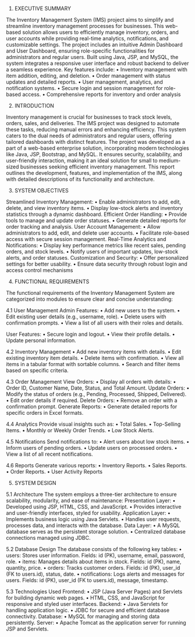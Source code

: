1. EXECUTIVE SUMMARY
   
The Inventory Management System (IMS) project aims to simplify and streamline inventory management 
processes for businesses. This web-based solution allows users to efficiently manage inventory, orders, and user 
accounts while providing real-time analytics, notifications, and customizable settings. The project includes an 
intuitive Admin Dashboard and User Dashboard, ensuring role-specific functionalities for administrators and 
regular users. Built using Java, JSP, and MySQL, the system integrates a responsive user interface and robust 
backend to deliver a seamless experience.
Key features include:
• Inventory management with item addition, editing, and deletion.
• Order management with status updates and detailed reports.
• User management, analytics, and notification systems.
• Secure login and session management for role-based access.
• Comprehensive reports for inventory and order analysis


2. INTRODUCTION
   
Inventory management is crucial for businesses to track stock levels, orders, sales, and deliveries. The IMS 
project was designed to automate these tasks, reducing manual errors and enhancing efficiency. This system 
caters to the dual needs of administrators and regular users, offering tailored dashboards with distinct features.
The project was developed as a part of a web-based enterprise solution, incorporating modern technologies like 
Java, JSP, Bootstrap, and MySQL. It ensures security, scalability, and user-friendly interaction, making it an 
ideal solution for small to medium-sized businesses seeking efficient inventory management.
This report outlines the development, features, and implementation of the IMS, along with detailed descriptions 
of its functionality and architecture.



3. SYSTEM OBJECTIVES
   
Streamlined Inventory Management:
• Enable administrators to add, edit, delete, and view inventory items.
• Display low-stock alerts and inventory statistics through a dynamic dashboard.
Efficient Order Handling:
• Provide tools to manage and update order statuses.
• Generate detailed reports for order tracking and analysis.
User Account Management:
• Allow administrators to add, edit, and delete user accounts.
• Facilitate role-based access with secure session management.
Real-Time Analytics and Notifications:
• Display key performance metrics like recent sales, pending orders, and stock levels.
• Notify users of important updates, low-stock alerts, and order statuses.
Customization and Security:
• Offer personalized settings for better usability.
• Ensure data security through robust login and access control mechanisms





4. FUNCTIONAL REQUIREMENTS
   
The functional requirements of the Inventory Management System are categorized into modules to ensure 
clear and concise understanding:

4.1 User Management
Admin Features:
• Add new users to the system.
• Edit existing user details (e.g., username, role).
• Delete users with confirmation prompts.
• View a list of all users with their roles and details.

User Features:
• Secure login and logout.
• View their profile details.
• Update personal information.

4.2 Inventory Management
• Add new inventory items with details.
• Edit existing inventory item details.
• Delete items with confirmation.
• View all items in a tabular format with sortable columns.
• Search and filter items based on specific criteria.

4.3 Order Management
View Orders:
• Display all orders with details:
• Order ID, Customer Name, Date, Status, and Total Amount.
Update Orders:
• Modify the status of orders (e.g., Pending, Processed, Shipped, Delivered).
• Edit order details if required.
Delete Orders:
• Remove an order with a confirmation prompt.
Generate Reports:
• Generate detailed reports for specific orders in Excel formats.

4.4 Analytics
Provide visual insights such as:
• Total Sales.
• Top-Selling Items.
• Monthly or Weekly Order Trends.
• Low Stock Alerts.

4.5 Notifications
Send notifications to:
• Alert users about low stock items.
• Inform users of pending orders.
• Update users on processed orders.
• View a list of all recent notifications.

4.6 Reports
Generate various reports:
• Inventory Reports.
• Sales Reports.
• Order Reports.
• User Activity Reports




5. SYSTEM DESIGN
   
5.1 Architecture
The system employs a three-tier architecture to ensure scalability, modularity, and ease of 
maintenance:
Presentation Layer:
• Developed using JSP, HTML, CSS, and JavaScript.
• Provides interactive and user-friendly interfaces, styled for usability.
Application Layer:
• Implements business logic using Java Servlets.
• Handles user requests, processes data, and interacts with the database.
Data Layer:
• A MySQL database serves as the persistent storage solution.
• Centralized database connections managed using JDBC.

5.2 Database Design
The database consists of the following key tables:
• users: Stores user information.
Fields: id (PK), username, email, password, role.
• items: Manages details about items in stock.
Fields: id (PK), name, quantity, price.
• orders: Tracks customer orders.
Fields: id (PK), user_id (FK to users.id), status, date.
• notifications: Logs alerts and messages for users.
Fields: id (PK), user_id (FK to users.id), message, timestamp.

5.3 Technologies Used
Frontend:
• JSP (Java Server Pages) and Servlets for building dynamic web pages.
• HTML, CSS, and JavaScript for responsive and styled user interfaces.
Backend:
• Java Servlets for handling application logic.
• JDBC for secure and efficient database connectivity.
Database:
• MySQL for managing and storing data persistently.
Server:
• Apache Tomcat as the application server for running JSP and Servlets.
